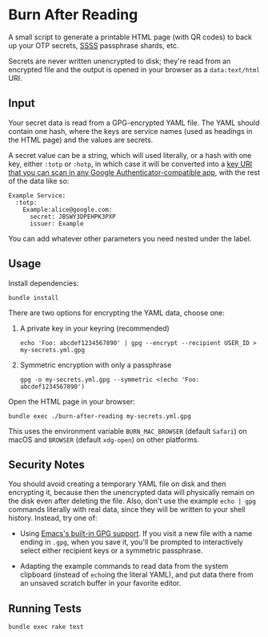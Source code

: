 # Burn After Reading

A small script to generate a printable HTML page (with QR codes) to back up
your OTP secrets,
[SSSS](https://en.wikipedia.org/wiki/Shamir%27s_Secret_Sharing) passphrase
shards, etc.

Secrets are never written unencrypted to disk; they're read from an encrypted
file and the output is opened in your browser as a `data:text/html` URI.

## Input

Your secret data is read from a GPG-encrypted YAML file. The YAML should
contain one hash, where the keys are service names (used as headings in
the HTML page) and the values are secrets.

A secret value can be a string, which will used literally, or a hash
with one key, either `:totp` or `:hotp`, in which case it will be
converted into a
[key URI that you can scan in any Google Authenticator-compatible app](https://github.com/google/google-authenticator/wiki/Key-Uri-Format),
with the rest of the data like so:

    Example Service:
      :totp:
        Example:alice@google.com:
          secret: JBSWY3DPEHPK3PXP
          issuer: Example

You can add whatever other parameters you need nested under the label.

## Usage

Install dependencies:

    bundle install

There are two options for encrypting the YAML data, choose one:

 1. A private key in your keyring (recommended)

        echo 'Foo: abcdef1234567890' | gpg --encrypt --recipient USER_ID > my-secrets.yml.gpg

 2. Symmetric encryption with only a passphrase

        gpg -o my-secrets.yml.gpg --symmetric <(echo 'Foo: abcdef1234567890')

Open the HTML page in your browser:

    bundle exec ./burn-after-reading my-secrets.yml.gpg

This uses the environment variable `BURN_MAC_BROWSER` (default `Safari`)
on macOS and `BROWSER` (default `xdg-open`) on other platforms.

## Security Notes

You should avoid creating a temporary YAML file on disk and then encrypting
it, because then the unencrypted data will physically remain on the disk even
after deleting the file. Also, don't use the example `echo | gpg` commands
literally with real data, since they will be written to your shell history.
Instead, try one of:

  * Using
    [Emacs's built-in GPG support](https://www.gnu.org/software/emacs/manual/html_node/epa/Encrypting_002fdecrypting-gpg-files.html).
    If you visit a new file with a name ending in `.gpg`, when you save it,
    you'll be prompted to interactively select either recipient keys or a
    symmetric passphrase.

  * Adapting the example commands to read data from the system clipboard
    (instead of `echo`ing the literal YAML), and put data there from an
    unsaved scratch buffer in your favorite editor.

## Running Tests

    bundle exec rake test
